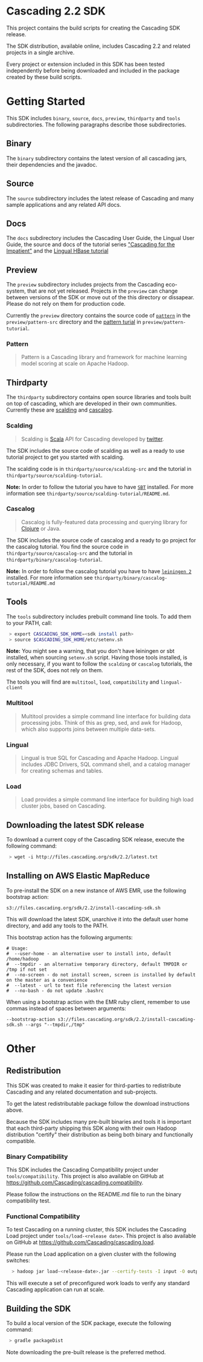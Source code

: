 # Cascading 2.2 SDK

This project contains the build scripts for creating the Cascading SDK release.

The SDK distribution, available online, includes Cascading 2.2 and related projects in a single archive.

Every project or extension included in this SDK has been tested independently before being downloaded and
included in the package created by these build scripts.

# Getting Started

This SDK includes `binary`, `source`, `docs`, `preview`, `thirdparty` and `tools` subdirectories. 
The following paragraphs describe those subdirectories.


## Binary

The `binary` subdirectory contains the latest version of all cascading jars,
their dependencies and the javadoc.


## Source

The `source` subdirectory includes the latest release of Cascading and many sample applications and
any related API docs.

## Docs

The `docs` subdirectory includes the Cascading User Guide, the Lingual User
Guide, the source and docs of the tutorial series ["Cascading for
the Impatient"](http://docs.cascading.org/impatient/) and the [Lingual HBase
tutorial](http://docs.cascading.org/tutorials/lingual-hbase/)

## Preview

The `preview` subdirectory includes projects from the Cascading eco-system, that are not yet released.
Projects in the `preview` can change between versions of the SDK or move out of
the this directory or dissapear. Please do not rely on them for production code.

Currently the `preview` directory contains the source code of
[`pattern`](http://www.cascading.org/pattern/) in the `preview/pattern-src`
directory and the [pattern
turial](http://docs.cascading.org/tutorials/pattern/) in
`preview/pattern-tutorial`.

### Pattern

> Pattern is a Cascading library and framework for machine learning model scoring at
> scale on Apache Hadoop.

## Thirdparty

The `thirdparty` subdirectory contains open source libraries and tools built on
top of cascading, which are developed in their own communities. Currently these
are [scalding](http://github.com/twitter/scalding) and
[cascalog](http://github.com/nathanmarz/cascalog).

### Scalding

> Scalding is [Scala](http://www.scala-lang.org/) API for Cascading developed by
> [twitter](http://twitter.com). 

The SDK includes the source code of scalding as well as a ready to use tutorial
project to get you started with scalding. 


The scalding code is in `thirdparty/source/scalding-src` and the tutorial in
`thirdparty/source/scalding-tutorial`. 

**Note:** In order to follow the tutorial you have to have
[`SBT`](http://www.scala-sbt.org/) installed. For more information see
`thirdparty/source/scalding-tutorial/README.md`.

### Cascalog

> Cascalog is fully-featured data processing and querying library
> for [Clojure](http://clojure.org/) or Java.

The SDK includes the source code of cascalog and a ready to go project for the
cascalog tutorial. You find the source code in `thirdparty/source/cascalog-src`
and the tutorial in `thirdparty/binary/cascalog-tutorial`.

**Note:** In order to follow the cascalog tutorial you have to have
[`leiningen 2`](http://leiningen.org/) installed. For more information see
`thirdparty/binary/cascalog-tutorial/README.md`

## Tools

The `tools` subdirectory includes prebuilt command line tools. To add them to your PATH, call:

```bash
 > export CASCADING_SDK_HOME=<sdk install path>
 > source $CASCADING_SDK_HOME/etc/setenv.sh
```

**Note:** You might see a warning, that you don't have leiningen or sbt
installed, when sourcing `setenv.sh` script. Having those tools installed, is
only necessary, if you want to follow the `scalding` or `cascalog` tutorials,
the rest of the SDK, does not rely on them.

The tools you will find are `multitool`, `load`, `compatibility` and
`lingual-client`

### Multitool

> Multitool provides a simple command line interface for building data
> processing jobs. Think of this as grep, sed, and awk for Hadoop, which also
> supports joins between multiple data-sets.



### Lingual

> Lingual is true SQL for Cascading and Apache Hadoop.
> Lingual includes JDBC Drivers, SQL command shell, and a catalog manager for
> creating schemas and tables.


### Load

> Load provides a simple command line interface for building high load cluster
> jobs, based on Cascading.




## Downloading the latest SDK release

To download a current copy of the Cascading SDK release, execute the following command:

```bash
 > wget -i http://files.cascading.org/sdk/2.2/latest.txt
```

## Installing on AWS Elastic MapReduce

To pre-install the SDK on a new instance of AWS EMR, use the following bootstrap action:

    s3://files.cascading.org/sdk/2.2/install-cascading-sdk.sh

This will download the latest SDK, unarchive it into the default user home directory, and add any tools
to the PATH.

This bootstrap action has the following arguments:

    # Usage:
    #  --user-home - an alternative user to install into, default /home/hadoop
    #  --tmpdir - an alternative temporary directory, default TMPDIR or /tmp if not set
    #  --no-screen - do not install screen, screen is installed by default on the master as a convenience
    #  --latest - url to text file referencing the latest version
    #  --no-bash - do not update .bashrc

When using a bootstrap action with the EMR ruby client, remember to use commas instead of spaces between arguments:

    --bootstrap-action s3://files.cascading.org/sdk/2.2/install-cascading-sdk.sh --args "--tmpdir,/tmp"

# Other

## Redistribution

This SDK was created to make it easier for third-parties to redistribute Cascading and any related
documentation and sub-projects.

To get the latest redistributable package follow the download instructions above.

Because the SDK includes many pre-built binaries and tools it is important that each third-party shipping
this SDK along with their own Hadoop distribution "certify" their distribution as being both
binary and functionally compatible.

### Binary Compatibility

This SDK includes the Cascading Compatibility project under `tools/compatibility`. This project is also
available on GitHub at https://github.com/Cascading/cascading.compatibility.

Please follow the instructions on the README.md file to run the binary compatibility test.

### Functional Compatibility

To test Cascading on a running cluster, this SDK includes the Cascading Load project under `tools/load-<release date>`.
This project is also available on GitHub at https://github.com/Cascading/cascading.load.

Please run the Load application on a given cluster with the following switches:

```bash
  > hadoop jar load-<release-date>.jar --certify-tests -I input -O output -W working
```

This will execute a set of preconfigured work loads to verify any standard Cascading application can run at scale.

## Building the SDK

To build a local version of the SDK package, execute the following command:

```bash
 > gradle packageDist
```

Note downloading the pre-built release is the preferred method.
